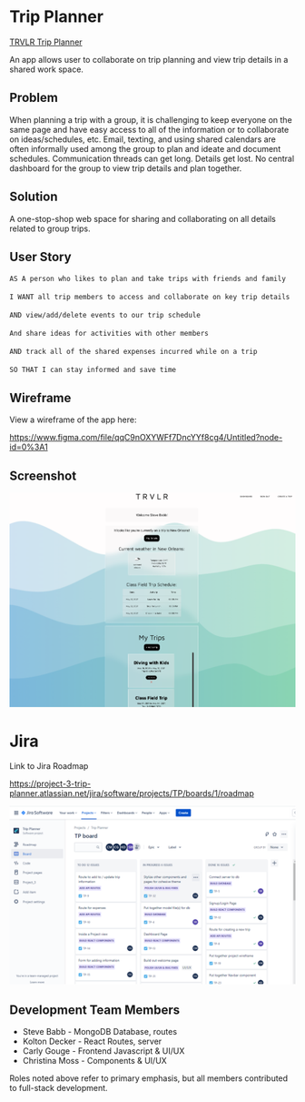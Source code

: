 # Trip Planner

[TRVLR Trip Planner](https://trvlr-trip-planner.herokuapp.com/)

An app allows user to collaborate on trip planning and view trip details in a shared work space.

## Problem

When planning a trip with a group, it is challenging to keep everyone on the same page and have easy access to all of the information or to collaborate on ideas/schedules, etc. Email, texting, and using shared calendars are often informally used among the group to plan and ideate and document schedules. Communication threads can get long. Details get lost. No central dashboard for the group to view trip details and plan together.

## Solution

A one-stop-shop web space for sharing and collaborating on all details related to group trips.

## User Story

```
AS A person who likes to plan and take trips with friends and family

I WANT all trip members to access and collaborate on key trip details

AND view/add/delete events to our trip schedule

And share ideas for activities with other members

AND track all of the shared expenses incurred while on a trip

SO THAT I can stay informed and save time
```

## Wireframe

View a wireframe of the app here:

https://www.figma.com/file/qqC9nOXYWFf7DncYYf8cg4/Untitled?node-id=0%3A1

## Screenshot

![Screenshot](client/public/assets/images/app_screenshot.png)

# Jira

Link to Jira Roadmap

https://project-3-trip-planner.atlassian.net/jira/software/projects/TP/boards/1/roadmap

![Jira Board](client/public/assets/images/jira-board.png)

## Development Team Members

- Steve Babb - MongoDB Database, routes
- Kolton Decker - React Routes, server
- Carly Gouge - Frontend Javascript & UI/UX
- Christina Moss - Components & UI/UX

Roles noted above refer to primary emphasis, but all members contributed to full-stack development.
